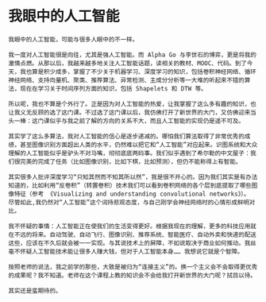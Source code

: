 # 我眼中的人工智能
    我眼中的人工智能，可能与很多人眼中的不一样。

    我一度对人工智能很是向往，尤其是强人工智能。而 Alpha Go 与李世石的博弈，更是将我的激情点燃。从那以后，我越来越多地关注人工智能话题，读相关的教材、MOOC、代码。到了今天，我也算是积少成多，掌握了不少关于机器学习、深度学习的知识，包括卷积神经网络、循环神经网络、支持向量机、聚类、推荐算法、异常检测、主成分分析等一大堆的听起来不错的算法，现在在学习关于时间序列方面的知识，包括 Shapelets 和 DTW 等。

    所以呢，我也不算是个外行了。正是因为对人工智能的热爱，让我掌握了这么多有趣的知识，也让我义无反顾的选了这门课。不过选了这门课以后，我仿佛打开了新世界的大门，又仿佛迎来当头一棒：这门课似乎与我之前了解的方向的关系不大，而且人工智能的实现仍是遥不可及。

    其实学了这么多算法，我对人工智能的信心是逐步递减的。哪怕我们算法取得了非常优秀的成绩，甚至图像识别方面超出人类的水平，仍然难以把它和“人工智能”对应起来。识图系统和大众理解的人工智能似乎是驴头不对马嘴，彻彻底底两码事。我们似乎遇到了希尔勒的中文屋子：我们很完美的完成了任务（比如图像识别，比如下棋，比如预测），但仍不能称得上有智能。

    其实很多人批评深度学习“只知其然而不知其所以然”，我是很不开心的。因为我们其实是有办法知道的，比如利用“反卷积”（转置卷积）技术我们可以看到卷积网络的各个层到底提取了哪些图像特征（参考 《Visualizing and understanding convolutional networks》）。 尽管如此,我仍然对“人工智能”这个词持悲观态度，与自己刚学会神经网络时的心情形成鲜明对比。

    我不怀疑的事情：人工智能正在使我们的生活变得更好。根据我现在的理解，更多的科技应用就在不远的将来。自动驾驶、自动飞行、图像识别、推荐系统、智能医疗、自动外卖和快递的配送这些，应该在不久后就会被一一实现。与其说技术上的屏障，不如说取决于商业如何推动。我丝毫不怀疑人工智能技术能让很多人赚大钱，但对于人工智能本身…… 我想说它就是个智障。

    按照老师的说法，我之前学的那些，大致是被归为“连接主义”的。换一个主义会不会取得更优秀的成果呢？我不知道。老师在这个课程上教的知识会不会给我打开新世界的大门呢？拭目以待。

    其实还是蛮期待的。
